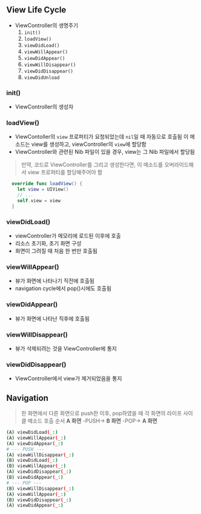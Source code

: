 ## View Life Cycle

- ViewController의 생명주기
  1. `init()`
  2. `loadView()`
  3. `viewDidLoad()`
  4. `viewWillAppear()`
  5. `viewDidAppear()`
  6. `viewWillDisappear()`
  7. `viewDidDisappear()`
  8. `viewDidUnload`

### init()

- ViewController의 생성자

### loadView()

- ViewContoller의 `view` 프로퍼티가 요청되었는데 `nil`일 때 자동으로 호출됨
  이 메소드는 view를 생성하고, viewController의 `view`에 할당함
- ViewController와 관련된 Nib 파일이 있을 경우, view는 그 Nib 파일에서 할당됨

> 만약, 코드로 ViewController를 그리고 생성한다면, 이 메소드를 오버라이드해서 view 프로퍼티를 할당해주어야 함

```swift
  override func loadView() {
    let view = UIView()
    // ...
    self.view = view
  }
```

### viewDidLoad()

- viewController가 메모리에 로드된 이후에 호출
- 리소스 초기화, 초기 화면 구성
- 화면이 그려질 때 처음 한 번만 호출됨

### viewWillAppear()

- 뷰가 화면에 나타나기 직전에 호출됨
- navigation cycle에서 pop()시에도 호출됨

### viewDidAppear()

- 뷰가 화면에 나타난 직후에 호출됨

### viewWillDisappear()

- 뷰가 삭제되려는 것을 ViewController에 통지

### viewDidDisappear()

- ViewController에서 view가 제거되었음을 통지

## Navigation

> 한 화면에서 다른 화면으로 push한 이후, pop하였을 때 각 화면의 라이프 사이클 메소드 호출 순서
> **A 화면** -PUSH-> **B 화면** -POP-> **A 화면**

```bash
(A) viewDidLoad(_:)
(A) viewWillAppear(_:)
(A) viewDidAppear(_:)
# --- PUSH ---
(A) viewWillDisappear(_:)
(B) viewDidLoad(_:)
(B) viewWillAppear(_:)
(A) viewDidDisappear(_:)
(B) viewDidAppear(_:)
# --- POP ---
(B) viewWillDisappear(_:)
(A) viewWillAppear(_:)
(B) viewDidDisappear(_:)
(A) viewDidAppear(_:)
```
